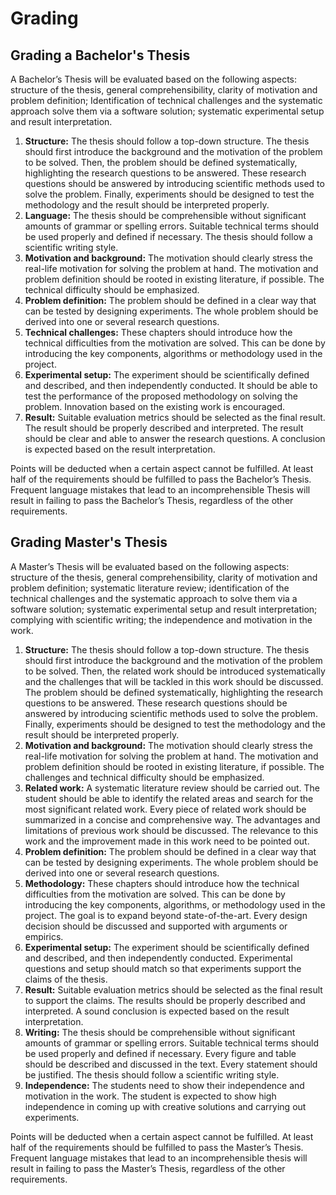# Grading

## Grading a Bachelor's Thesis

A Bachelor’s Thesis will be evaluated based on the following aspects: structure of the thesis, general comprehensibility, clarity of motivation and problem definition; Identification of technical challenges and the systematic approach solve them via a software solution; systematic experimental setup and result interpretation. 

 1. __Structure:__ The thesis should follow a top-down structure. The thesis should first introduce the background and the motivation of the problem to be solved. Then, the problem should be defined systematically, highlighting the research questions to be answered. These research questions should be answered by introducing scientific methods used to solve the problem. Finally, experiments should be designed to test the methodology and the result should be interpreted properly.
 1. __Language:__ The thesis should be comprehensible without significant amounts of grammar or spelling errors. Suitable technical terms should be used properly and defined if necessary. The thesis should follow a scientific writing style.
 1. __Motivation and background:__ The motivation should clearly stress the real-life motivation for solving the problem at hand. The motivation and problem definition should be rooted in existing literature, if possible. The technical difficulty should be emphasized.
 1. __Problem definition:__ The problem should be defined in a clear way that can be tested by designing experiments. The whole problem should be derived into one or several research questions.
 1. __Technical challenges:__ These chapters should introduce how the technical difficulties from the motivation are solved. This can be done by introducing the key components, algorithms or methodology used in the project. 
 1. __Experimental setup:__ The experiment should be scientifically defined and described, and then independently conducted. It should be able to test the performance of the proposed methodology on solving the problem. Innovation based on the existing work is encouraged.
 1. __Result:__ Suitable evaluation metrics should be selected as the final result. The result should be properly described and interpreted. The result should be clear and able to answer the research questions. A conclusion is expected based on the result interpretation.

Points will be deducted when a certain aspect cannot be fulfilled. At least half of the requirements should be fulfilled to pass the Bachelor’s Thesis. Frequent language mistakes that lead to an incomprehensible Thesis will result in failing to pass the Bachelor’s Thesis, regardless of the other requirements.

## Grading Master's Thesis

A Master’s Thesis will be evaluated based on the following aspects: structure of the thesis, general comprehensibility, clarity of motivation and problem definition; systematic literature review; identification of the technical challenges and the systematic approach to solve them via a software solution; systematic experimental setup and result interpretation; complying with scientific writing; the independence and motivation in the work.

 1. __Structure:__ The thesis should follow a top-down structure. The thesis should first introduce the background and the motivation of the problem to be solved. Then, the related work should be introduced systematically and the challenges that will be tackled in this work should be discussed. The problem should be defined systematically, highlighting the research questions to be answered. These research questions should be answered by introducing scientific methods used to solve the problem. Finally, experiments should be designed to test the methodology and the result should be interpreted properly.
 1. __Motivation and background:__ The motivation should clearly stress the real-life motivation for solving the problem at hand. The motivation and problem definition should be rooted in existing literature, if possible. The challenges and technical difficulty should be emphasized.
 1. __Related work:__ A systematic literature review should be carried out. The student should be able to identify the related areas and search for the most significant related work. Every piece of related work should be summarized in a concise and comprehensive way. The advantages and limitations of previous work should be discussed. The relevance to this work and the improvement made in this work need to be pointed out.
 1. __Problem definition:__ The problem should be defined in a clear way that can be tested by designing experiments. The whole problem should be derived into one or several research questions.
 1. __Methodology:__ These chapters should introduce how the technical difficulties from the motivation are solved. This can be done by introducing the key components, algorithms, or methodology used in the project. The goal is to  expand beyond state-of-the-art. Every design decision should be discussed and supported with arguments or empirics.
 1. __Experimental setup:__ The experiment should be scientifically defined and described, and then independently conducted. Experimental questions and setup should match so that experiments support the claims of the thesis.
 1. __Result:__ Suitable evaluation metrics should be selected as the final result to support the claims. The results should be properly described and interpreted. A sound conclusion is expected based on the result interpretation.
 1. __Writing:__ The thesis should be comprehensible without significant amounts of grammar or spelling errors. Suitable technical terms should be used properly and defined if necessary. Every figure and table should be described and discussed in the text. Every statement should be justified. The thesis should follow a scientific writing style. 
 1. __Independence:__ The students need to show their independence and motivation in the work. The student is expected to show high independence in coming up with creative solutions and carrying out experiments.
    
Points will be deducted when a certain aspect cannot be fulfilled. At least half of the requirements should be fulfilled to pass the Master’s Thesis. Frequent language mistakes that lead to an incomprehensible thesis will result in failing to pass the Master’s Thesis, regardless of the other requirements.

